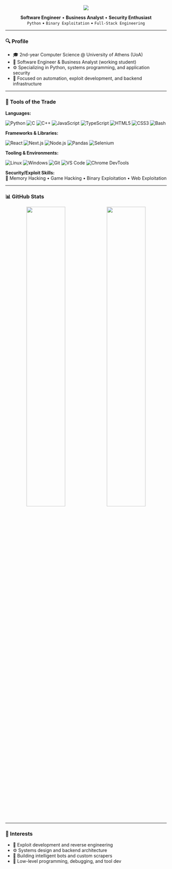 <!-- GitHub Profile README for TRiLON -->

<p align="center">
  <img src="https://readme-typing-svg.herokuapp.com?font=Fira+Code&size=24&pause=1000&color=00FFAD&center=true&vCenter=true&width=435&lines=echo+%22TRiLON%22;cd+/dev/mind;sudo+make+software" />
</p>

<p align="center">
  <strong>Software Engineer</strong> • <strong>Business Analyst</strong> • <strong>Security Enthusiast</strong><br/>
  <code>Python</code> • <code>Binary Exploitation</code> • <code>Full-Stack Engineering</code>
</p>

---

### 🔍 Profile

- 🎓 2nd-year Computer Science @ University of Athens (UoA)
- 💼 Software Engineer & Business Analyst (working student)
- ⚙️ Specializing in Python, systems programming, and application security
- 🧠 Focused on automation, exploit development, and backend infrastructure


---

### 🧰 Tools of the Trade

**Languages:**  

![Python](https://img.shields.io/badge/-Python-333?style=flat&logo=python&logoColor=FFD43B)  ![C](https://img.shields.io/badge/-C-333?style=flat&logo=c&logoColor=A8B9CC)  ![C++](https://img.shields.io/badge/-C++-333?style=flat&logo=c%2B%2B&logoColor=00599C)  ![JavaScript](https://img.shields.io/badge/-JavaScript-333?style=flat&logo=javascript&logoColor=F7DF1E)  ![TypeScript](https://img.shields.io/badge/-TypeScript-333?style=flat&logo=typescript&logoColor=3178C6)  ![HTML5](https://img.shields.io/badge/-HTML5-333?style=flat&logo=html5&logoColor=E34F26)  ![CSS3](https://img.shields.io/badge/-CSS3-333?style=flat&logo=css3&logoColor=1572B6)  ![Bash](https://img.shields.io/badge/-Bash-333?style=flat&logo=gnubash&logoColor=white)

**Frameworks & Libraries:**  

![React](https://img.shields.io/badge/-React-333?style=flat&logo=react&logoColor=61DAFB)  ![Next.js](https://img.shields.io/badge/-Next.js-333?style=flat&logo=next.js&logoColor=ffffff)  ![Node.js](https://img.shields.io/badge/-Node.js-333?style=flat&logo=node.js&logoColor=339933)  ![Pandas](https://img.shields.io/badge/-Pandas-333?style=flat&logo=pandas&logoColor=150458)  ![Selenium](https://img.shields.io/badge/-Selenium-333?style=flat&logo=selenium&logoColor=43B02A)

**Tooling & Environments:**  

![Linux](https://img.shields.io/badge/-Linux-333?style=flat&logo=linux&logoColor=FCC624)  ![Windows](https://img.shields.io/badge/-Windows-333?style=flat&logo=windows&logoColor=0078D6)  ![Git](https://img.shields.io/badge/-Git-333?style=flat&logo=git&logoColor=F05032)  ![VS Code](https://img.shields.io/badge/-VS%20Code-333?style=flat&logo=visualstudiocode&logoColor=007ACC)  ![Chrome DevTools](https://img.shields.io/badge/-DevTools-333?style=flat&logo=googlechrome&logoColor=4285F4)

**Security/Exploit Skills:**  
🧠 Memory Hacking • Game Hacking • Binary Exploitation • Web Exploitation


---

### 📊 GitHub Stats

<p align="center">
  <img height="49%" src="https://github-readme-stats.vercel.app/api?username=TRiLON&show_icons=true&theme=tokyonight" />
  <img height="49%" src="https://github-readme-streak-stats.herokuapp.com/?user=TRiLON&theme=tokyonight" />
</p>

---

### 🧠 Interests

- 🔐 Exploit development and reverse engineering  
- ⚙️ Systems design and backend architecture  
- 🧪 Building intelligent bots and custom scrapers  
- 🧩 Low-level programming, debugging, and tool dev
